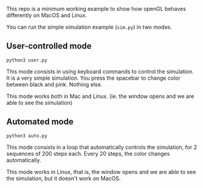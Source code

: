 This repo is a minimum working example to show how openGL behaves differently on MacOS and Linux.

You can run the simple simulation example (`sim.py`) in two modes.

## User-controlled mode

```
python3 user.py
```

This mode consists in using keyboard commands to control the simulation. It is a very simple simulation.
You press the spacebar to change color between black and pink. Nothing else.

This mode works both in Mac and Linux. (ie. the window opens and we are able to see the simulation)

## Automated mode

```
python3 auto.py
```

This mode consists in a loop that automatically controls the simulation, for 2 sequences of 200 steps each.
Every 20 steps, the color changes automatically.

This mode works in Linux, that is, the window opens and we are able to see the simulation, but it doesn't work on MacOS.
